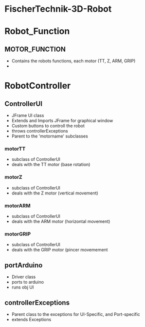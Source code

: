 # FischerTechnik-3D-Robot

# Robot_Function

## MOTOR_FUNCTION
- Contains the robots functions, each motor (TT, Z, ARM, GRIP)
- 

# RobotController

## ControllerUI
- JFrame UI class
- Extends and Imports JFrame for graphical window
- Custom buttons to controll the robot
- throws controllerExceptions
- Parent to the 'motorname' subclasses

### motorTT
- subclass of ControllerUI
- deals with the TT motor (base rotation)

### motorZ
- subclass of ControllerUI
- deals with the Z motor (vertical movement)

### motorARM
- subclass of ControllerUI
- deals with the ARM motor (horizontal movement)

### motorGRIP
- subclass of ControllerUI
- deals with the GRIP motor (pincer movemement

## portArduino
- Driver class
- ports to arduino
- runs obj UI

## controllerExceptions
- Parent class to the exceptions for UI-Specific, and Port-specific
- extends Exceptions
